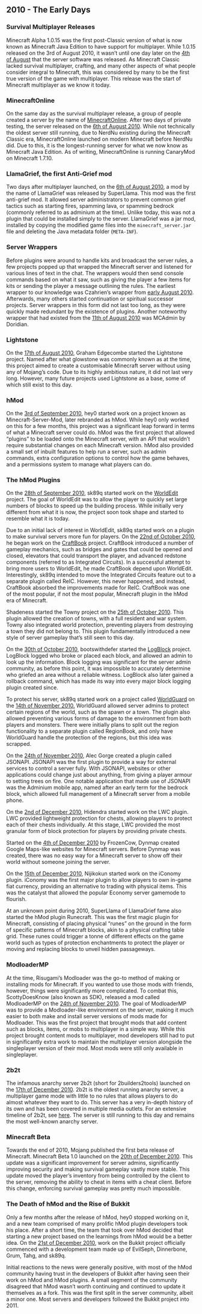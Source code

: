 ## 2010 - The Early Days

### Survival Multiplayer Releases

Minecraft Alpha 1.0.15 was the first post-Classic version of what is now known as Minecraft Java Edition to have support for multiplayer. While 1.0.15 released on the 3rd of August 2010, it wasn’t until one day later on the [4th of August](https://minecraft.wiki/w/Java_Edition_Alpha_v1.0.15) that the server software was released. As Minecraft Classic lacked survival multiplayer, crafting, and many other aspects of what people consider integral to Minecraft, this was considered by many to be the first true version of the game with multiplayer. This release was the start of Minecraft multiplayer as we know it today.

### MinecraftOnline

On the same day as the survival multiplayer release, a group of people created a server by the name of [MinecraftOnline](https://minecraftonline.com/). After two days of private testing, the server released on the [6th of August 2010](https://minecraftonline.com/wiki/Timeline#2010). While not technically the oldest server still running, due to NerdNu existing during the Minecraft Classic era, MinecraftOnline launched on modern Minecraft before NerdNu did. Due to this, it is the longest-running server for what we now know as Minecraft Java Edition. As of writing, MinecraftOnline is running CanaryMod on Minecraft 1.7.10.

### LlamaGrief, the first Anti-Grief mod

Two days after multiplayer launched, on the [6th of August 2010](https://www.minecraftforum.net/forums/support/server-support-and/1891859-llamacraft-finally-compatible-with-1-2_01), a mod by the name of LlamaGrief was released by SuperLlama. This mod was the first anti-grief mod. It allowed server administrators to prevent common grief tactics such as starting fires, spamming lava, or spamming bedrock (commonly referred to as adminium at the time). Unlike today, this was not a plugin that could be installed simply to the server. LlamaGrief was a jar mod, installed by copying the modified game files into the `minecraft_server.jar` file and deleting the Java metadata folder (`META-INF`).

### Server Wrappers

Before plugins were around to handle kits and broadcast the server rules, a few projects popped up that wrapped the Minecraft server and listened for various lines of text in the chat. The wrappers would then send console commands based on what it saw, such as giving the player a few items for kits or sending the player a message outlining the rules. The earliest wrapper to our knowledge was Czahrien’s wrapper from [early August 2010](https://www.minecraftforum.net/forums/archive/alpha/alpha-survival-multiplayer/821874-czahrien-wrapper-continued-6-0). Afterwards, many others started continuation or spiritual successor projects. Server wrappers in this form did not last too long, as they were quickly made redundant by the existence of plugins. Another noteworthy wrapper that had existed from the [11th of August 2010](https://www.minecraftforum.net/forums/support/server-support-and/1891879-mcadmin-revision-109) was MCAdmin by Doridian.

### Lightstone

On the [17th of August 2010](https://github.com/grahamedgecombe/lightstone/commit/40ea853af917928188f1431e2a4b8d2c2f9f078d), Graham Edgecombe started the Lightstone project. Named after what glowstone was commonly known as at the time, this project aimed to create a customisable Minecraft server without using any of Mojang’s code. Due to its highly ambitious nature, it did not last very long. However, many future projects used Lightstone as a base, some of which still exist to this day.

### hMod

On the [3rd of September 2010](https://github.com/traitor/Minecraft-Server-Mod/commit/6315f5aa834a9f0dac9a99d45e4e65af56d1d227), hey0 started work on a project known as Minecraft-Server-Mod, later rebranded as hMod. While hey0 only worked on this for a few months, this project was a significant leap forward in terms of what a Minecraft server could do. hMod was the first project that allowed “plugins” to be loaded onto the Minecraft server, with an API that wouldn’t require substantial changes on each Minecraft version. hMod also provided a small set of inbuilt features to help run a server, such as admin commands, extra configuration options to control how the game behaves, and a permissions system to manage what players can do.

### The hMod Plugins

On the [28th of September 2010](https://github.com/EngineHub/WorldEdit/commit/83fea4d00ce1b7a0f456f207a3d5d453fc5f8dd4), sk89q started work on the [WorldEdit](https://enginehub.org/worldedit) project. The goal of WorldEdit was to allow the player to quickly set large numbers of blocks to speed up the building process. While initially very different from what it is now, the project soon took shape and started to resemble what it is today.

Due to an initial lack of interest in WorldEdit, sk89q started work on a plugin to make survival servers more fun for players. On the [22nd of October 2010](https://github.com/EngineHub/CraftBook/commit/83cdfc151c2c0a589506e3c88c8f266c5a9ebcd8), he began work on the [CraftBook](https://enginehub.org/craftbook) project. CraftBook introduced a number of gameplay mechanics, such as bridges and gates that could be opened and closed, elevators that could transport the player, and advanced redstone components (referred to as Integrated Circuits). In a successful attempt to bring more users to WorldEdit, he made CraftBook depend upon WorldEdit. Interestingly, sk89q intended to move the Integrated Circuits feature out to a separate plugin called ReIC. However, this never happened, and instead, CraftBook absorbed the improvements made for ReIC. CraftBook was one of the most popular, if not the most popular, Minecraft plugin in the hMod era of Minecraft.

Shadeness started the Towny project on the [25th of October 2010](https://sites.google.com/site/townymod/hmod/downloads). This plugin allowed the creation of towns, with a full resident and war system. Towny also integrated world protection, preventing players from destroying a town they did not belong to. This plugin fundamentally introduced a new style of server gameplay that’s still seen to this day.

On the [30th of October 2010](https://github.com/bootswithdefer/LogBlock/commit/1d7092ab83cb0ed5d1e0c07dc3c7675684738eee), bootswithdefer started the [LogBlock](https://dev.bukkit.org/projects/logblock) project. LogBlock logged who broke or placed each block, and allowed an admin to look up the information. Block logging was significant for the server admin community, as before this point, it was impossible to accurately determine who griefed an area without a reliable witness. LogBlock also later gained a rollback command, which has made its way into every major block logging plugin created since.

To protect his server, sk89q started work on a project called [WorldGuard](https://enginehub.org/worldguard) on the [14th of November 2010.](https://github.com/EngineHub/WorldGuard/commit/3aa265b55355813ab18ba5c1ed742c614894fc72) WorldGuard allowed server admins to protect certain regions of the world, such as the spawn or a town. The plugin also allowed preventing various forms of damage to the environment from both players and monsters. There were initially plans to split out the region functionality to a separate plugin called RegionBook, and only have WorldGuard handle the protection of the regions, but this idea was scrapped.

On the [24th of November 2010](https://github.com/alecgorge/jsonapi/commit/048b567b69844256bc579ab83425c259117d3552), Alec Gorge created a plugin called JSONAPI. JSONAPI was the first plugin to provide a way for external services to control a server fully. With JSONAPI, websites or other applications could change just about anything, from giving a player armour to setting trees on fire. One notable application that made use of JSONAPI was the Adminium mobile app, named after an early term for the bedrock block, which allowed full management of a Minecraft server from a mobile phone.

On the [2nd of December 2010](https://github.com/Hidendra/LWC/tree/bc76dbb7279d22091f03948951df228540d49db1), Hidendra started work on the LWC plugin. LWC provided lightweight protection for chests, allowing players to protect each of their chests individually. At this stage, LWC provided the most granular form of block protection for players by providing private chests.

Started on the [4th of December 2010](https://github.com/webbukkit/dynmap/commit/af18b7390848e3486fb636f3577e0e6826b4c515) by FrozenCow, Dynmap created Google Maps-like websites for Minecraft servers. Before Dynmap was created, there was no easy way for a Minecraft server to show off their world without someone joining the server.

On the [15th of December 2010](https://github.com/nijikokun/iConomy/commit/2e17e51cd6ce86399924bf9b0bf37bd10a44dc69), Nijikokun started work on the iConomy plugin. iConomy was the first major plugin to allow players to own in-game fiat currency, providing an alternative to trading with physical items. This was the catalyst that allowed the popular Economy server gamemode to flourish.

At an unknown point during 2010, SuperLlama of LlamaGrief fame also started the hMod plugin Runecraft. This was the first magic plugin for Minecraft, consisting of placing physical “runes” on the ground in the form of specific patterns of Minecraft blocks, akin to a physical crafting table grid. These runes could trigger a tonne of different effects on the game world such as types of protection enchantments to protect the player or moving and replacing blocks to unveil hidden passageways.

### ModloaderMP

At the time, Risugami’s Modloader was the go-to method of making or installing mods for Minecraft. If you wanted to use those mods with friends, however, things were significantly more complicated. To combat this, ScottyDoesKnow (also known as SDK), released a mod called ModloaderMP on the [24th of November 2010](https://www.minecraftforum.net/forums/mapping-and-modding-java-edition/minecraft-mods/1272343-1-3-2-sdks-mods-v1-aug-18th-modloadermp-updated). The goal of ModloaderMP was to provide a Modloader-like environment on the server, making it much easier to both make and install server versions of mods made for Modloader. This was the first project that brought mods that add content such as blocks, items, or mobs to multiplayer in a simple way. While this project brought content mods to multiplayer, mod developers still had to put in significantly extra work to maintain the multiplayer version alongside the singleplayer version of their mod. Most mods were still only available in singleplayer.

### 2b2t

The infamous anarchy server 2b2t (short for 2builders2tools) launched on the [17th of December 2010](https://en.wikipedia.org/wiki/2b2t). 2b2t is the oldest running anarchy server, a multiplayer game mode with little to no rules that allows players to do almost whatever they want to do. This server has a very in-depth history of its own and has been covered in multiple media outlets. For an extensive timeline of 2b2t, see [here](https://2b2t.miraheze.org/wiki/Timeline). The server is still running to this day and remains the most well-known anarchy server.

### Minecraft Beta

Towards the end of 2010, Mojang published the first beta release of Minecraft. Minecraft Beta 1.0 launched on the [20th of December 2010](https://minecraft.wiki/w/Java_Edition_Beta_1.0). This update was a significant improvement for server admins, significantly improving security and making survival gameplay vastly more stable. This update moved the player’s inventory from being controlled by the client to the server, removing the ability to cheat in items with a cheat client. Before this change, enforcing survival gameplay was pretty much impossible.

### The Death of hMod and the Rise of Bukkit

Only a few months after the release of hMod, hey0 stopped working on it, and a new team comprised of many prolific hMod plugin developers took his place. After a short time, the team that took over hMod decided that starting a new project based on the learnings from hMod would be a better idea. On the [21st of December 2010](https://github.com/Bukkit/Bukkit/commit/4e8311a6551e8d7794cff73c57a481251b47459c), work on the Bukkit project officially commenced with a development team made up of EvilSeph, Dinnerbone, Grum, Tahg, and sk89q.

Initial reactions to the news were generally positive, with most of the hMod community having trust in the developers of Bukkit after having seen their work on hMod and hMod plugins. A small segment of the community disagreed that hMod wasn’t worth continuing and continued to update it themselves as a fork. This was the first split in the server community, albeit a minor one. Most servers and developers followed the Bukkit project into 2011.
